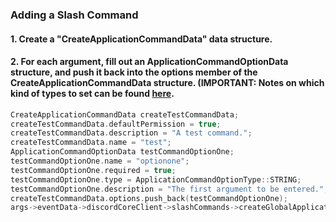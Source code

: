 ### **Adding a Slash Command**
#### 1. Create a "CreateApplicationCommandData" data structure.
#### 2. For each argument, fill out an ApplicationCommandOptionData structure, and push it back into the options member of the CreateApplicationCommandData structure. (IMPORTANT: Notes on which kind of types to set can be found [here](https://discord.com/developers/docs/interactions/slash-commands#subcommands-and-subcommand-groups).

```C++
CreateApplicationCommandData createTestCommandData;
createTestCommandData.defaultPermission = true;
createTestCommandData.description = "A test command.";
createTestCommandData.name = "test";
ApplicationCommandOptionData testCommandOptionOne;
testCommandOptionOne.name = "optionone";
testCommandOptionOne.required = true;
testCommandOptionOne.type = ApplicationCommandOptionType::STRING;
testCommandOptionOne.description = "The first argument to be entered.";
createTestCommandData.options.push_back(testCommandOptionOne);
args->eventData->discordCoreClient->slashCommands->createGlobalApplicationCommandAsync(createTestCommandData).get();
```
